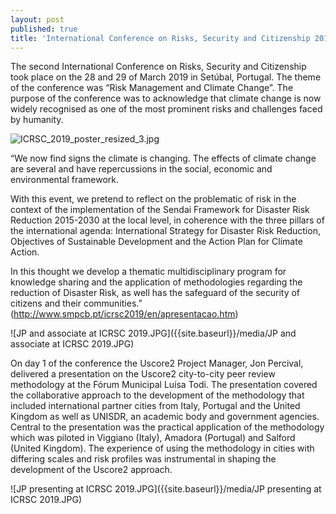 ```yaml
---
layout: post
published: true
title: 'International Conference on Risks, Security and Citizenship 2019'
---
```

The second International Conference on Risks, Security and Citizenship took place on the 28 and 29 of March 2019 in Setúbal, Portugal. The theme of the conference was “Risk Management and Climate Change”. The purpose of the conference was to acknowledge that climate change is now widely recognised as one of the most prominent risks and challenges faced by humanity.

![ICRSC_2019_poster_resized_3.jpg]({{site.baseurl}}/media/ICRSC_2019_poster_resized_3.jpg)

“We now find signs the climate is changing. The effects of climate change are several and have repercussions in the social, economic and environmental framework.

With this event, we pretend to reflect on the problematic of risk in the context of the implementation of the Sendai Framework for Disaster Risk Reduction 2015-2030 at the local level, in coherence with the three pillars of the international agenda: International Strategy for Disaster Risk Reduction, Objectives of Sustainable Development and the Action Plan for Climate Action.

In this thought we develop a thematic multidisciplinary program for knowledge sharing and the application of methodologies regarding the reduction of Disaster Risk, as well has the safeguard of the security of citizens and their communities.” (http://www.smpcb.pt/icrsc2019/en/apresentacao.htm)

![JP and associate at ICRSC 2019.JPG]({{site.baseurl}}/media/JP and associate at ICRSC 2019.JPG)

On day 1 of the conference the Uscore2 Project Manager, Jon Percival, delivered a presentation on the Uscore2 city-to-city peer review methodology at the Fórum Municipal Luísa Todi. The presentation covered the collaborative approach to the development of the methodology that included international partner cities from Italy, Portugal and the United Kingdom as well as UNISDR, an academic body and government agencies. Central to the presentation was the practical application of the methodology which was piloted in Viggiano (Italy), Amadora (Portugal) and Salford (United Kingdom). The experience of using the methodology in cities with differing scales and risk profiles was instrumental in shaping the development of the Uscore2 approach.

![JP presenting at ICRSC 2019.JPG]({{site.baseurl}}/media/JP presenting at ICRSC 2019.JPG)

